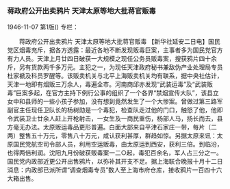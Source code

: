 ### 蒋政府公开出卖鸦片  天津太原等地大批蒋官贩毒

1946-11-07
第1版()
专栏：

　　蒋政府公开出卖鸦片
    天津太原等地大批蒋官贩毒
    【新华社延安二日电】国民党区烟毒充斥，据各方透露：最近各地不断发现贩毒巨案，主事者多为国民党官方有力人员。天津上月廿四日破获一大规模之现任公务员贩毒案，搜获鸦片四十余斤，另有货款两千多万元。主犯之一，为现任天津政府秘书兼敌伪产业处理局专员杜家褫及科员罗醒等。该贩卖机关与北平上海贩卖机关均有联系，据中央社估计，天津一地即有烟贩三万余人，毒遍全市。河南商邱亦发现“武装运毒”及“武装贩毒”巨案多起，在官方主持下例行公事的组织了一个各界“禁烟宣传大队”，该县立女中和县师的一些小孩子参加，没有想到竟然发生了一个大惨案。曾做过第三路军副官主任现任卫队长的杨树勋是一个毒犯，检查队走过他的门口，触怒了他，他即令武装卫士廿余人赶上开枪射击，一女生及一商民重伤，杨部人马，扬长而去，县方毫无办法。太原贩运毒品更形普遍。白面大部来自平津石家庄一带，每片（二两）整售五十万元，零售八十万元，咸认获利甚厚，群趋如惊。另据太原来讯：太原国民党航空司令部人员，利用空运贩毒，由太原运到西安，获利三倍。到临汾，也得两倍利润。沈阳九月份破获贩毒案一二○起，毒犯百余名，军人占三分之一。国民党内政部近更公开出售鸦片，以弥补其开支不足。据上海联合晚报十月十二日消息：内政部已派所谓“调查烟毒专员”数人至上海市府仓库，接收鸦片一百四十六大箱出售。

